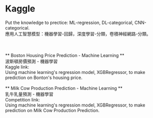 # Kaggle # 
Put the knowledge to prectice: ML-regression, DL-categorical, CNN-categorical.<br/>
應用人工智慧模型：機器學習-回歸，深度學習-分類，卷積神經網路-分類。
<br/>
<br/>
<br/>
<br/>
** Boston Housing Price Prediction - Machine Learning **<br/>
波斯頓房價預測 - 機器學習<br/>
Kaggle link: <br/>
Using machine learning's regression model, XGBRegressor, to make prediction on Bonton's housing price.<br/>
<br/>
** Milk Cow Production Prediction - Machine Learning **<br/>
乳牛乳量預測 - 機器學習<br/>
Competition link:<br/>
Using machine learning's regression model, XGBRegressor, to make prediction on Milk Cow Production Prediction.<br/>
<br/>

